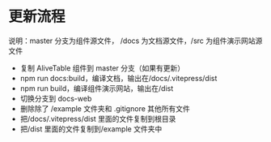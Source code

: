 # 更新流程

说明：master 分支为组件源文件， /docs 为文档源文件，/src 为组件演示网站源文件

- 复制 AliveTable 组件到 master 分支（如果有更新）
- npm run docs:build，编译文档，输出在/docs/.vitepress/dist
- npm run build，编译组件演示网站，输出在/dist
- 切换分支到 docs-web
- 删除除了 /example 文件夹和 .gitignore 其他所有文件
- 把/docs/.vitepress/dist 里面的文件复制到根目录
- 把/dist 里面的文件复制到/example 文件夹中
